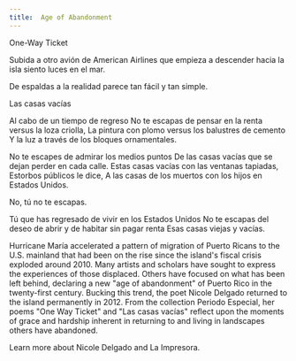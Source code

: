 ```yaml
---
title:  Age of Abandonment
---
```


One-Way Ticket

Subida a otro avión de American Airlines
que empieza a descender hacia la isla
siento
luces en el mar.

De espaldas a la realidad
parece tan fácil y tan simple.


Las casas vacías

Al cabo de un tiempo de regreso
No te escapas de pensar en la renta versus la loza criolla,
La pintura con plomo versus los balustres de cemento
Y la luz a través de los bloques ornamentales. 

No te escapes de admirar los medios puntos
De las casas vacías que se dejan perder en cada calle.
Estas casas vacías con las ventanas tapiadas,
Estorbos públicos le dice, 
A las casas de los muertos con los hijos en Estados Unidos. 

No, tú no te escapas.

Tú que has regresado de vivir en los Estados Unidos
No te escapas del deseo de abrir y de habitar sin pagar renta
Esas casas viejas y vacías.


Hurricane María accelerated a pattern of migration of Puerto Ricans to the U.S. mainland that had been on the rise since the island's fiscal crisis exploded around 2010. Many artists and scholars have sought to express the experiences of those displaced. Others have focused on what has been left behind, declaring a new "age of abandonment" of Puerto Rico in the twenty-first century. Bucking this trend, the poet Nicole Delgado returned to the island permanently in 2012.  From the collection Periodo Especial, her poems "One Way Ticket" and "Las casas vacías" reflect upon the moments of grace and hardship inherent in returning to and living in landscapes others have abandoned.


Learn more about Nicole Delgado and La Impresora.